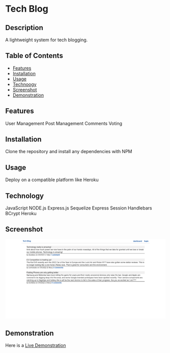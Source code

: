 # Tech Blog

## Description
A lightweight system for tech blogging.

  ## Table of Contents
* [Features](#features)
* [Installation](#installation)
* [Usage](#usage)
* [Technoogy](#technology)
* [Screenshot](#screenshot)
* [Demonstration](#demonstration)

## Features
User Management
Post Management
Comments
Voting

## Installation
Clone the repository and install any dependencies with NPM

## Usage
Deploy on a compatible platform like Heroku

## Technology
JavaScript
NODE.js
Express.js
Sequelize
Express Session
Handlebars
BCrypt
Heroku

## Screenshot
![Screenshot](./screenshot.png)

## Demonstration
Here is a [Live Demonstration](http://faceless-tech-blog.herokuapp.com/)
